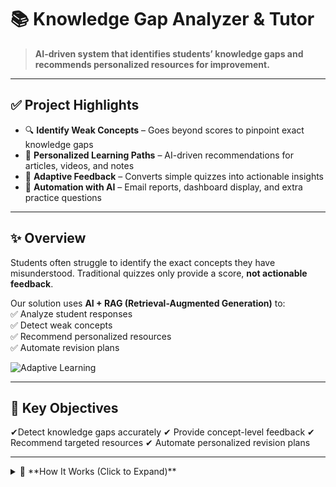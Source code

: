 # 📚 Knowledge Gap Analyzer & Tutor  
> **AI-driven system that identifies students’ knowledge gaps and recommends personalized resources for improvement.**

---

## ✅ Project Highlights  
- 🔍 **Identify Weak Concepts** – Goes beyond scores to pinpoint exact knowledge gaps  
- 📖 **Personalized Learning Paths** – AI-driven recommendations for articles, videos, and notes  
- 🔄 **Adaptive Feedback** – Converts simple quizzes into actionable insights  
- 🤖 **Automation with AI** – Email reports, dashboard display, and extra practice questions  

---

## ✨ **Overview**  
Students often struggle to identify the exact concepts they have misunderstood. Traditional quizzes only provide a score, **not actionable feedback**.  

Our solution uses **AI + RAG (Retrieval-Augmented Generation)** to:  
✅ Analyze student responses  
✅ Detect weak concepts  
✅ Recommend personalized resources  
✅ Automate revision plans  

![Adaptive Learning](https://media.giphy.com/media/xT9IgzoKnwFNmISR8I/giphy.gif)  

---

## 🎯 **Key Objectives**
✔Detect knowledge gaps accurately
✔ Provide concept-level feedback
✔ Recommend targeted resources
✔ Automate personalized revision plans


---

<details>
<summary>🧠 **How It Works (Click to Expand)**</summary>

```mermaid
flowchart TD
A[Student Takes Quiz] --> B[Backend API]
B --> C[AI Analysis]
C --> D[RAG Fetch from Vector DB]
D --> E[JSON Report: Mastery + Resources]
E --> F[Dashboard + Email Recommendations]


🛠️ Tech Stack
Frontend: React.js  
Backend: Node.js / Express OR Python (FastAPI)  
Database: PostgreSQL  
AI: OpenAI GPT-4/5 or LLaMA, Embeddings: text-embedding-3-large  
Vector DB: Pinecone / Weaviate / FAISS  
Deployment: Vercel (Frontend), Render / AWS Lambda (Backend)


📂 Project Structure
knowledge-gap-analyzer/
│
├── frontend/           # React dashboard
├── backend/            # Node.js / Python API
│   ├── routes/         # API routes
│   ├── utils/          # RAG + AI utilities
│   ├── models/         # DB models
├── embeddings/         # Vector DB for course content
├── docs/               # Documentation
└── README.md



▶️ Implementation Steps

✅ Build React Dashboard for quizzes & reports

✅ Develop API for quiz analysis & recommendations

✅ Integrate AI + RAG for adaptive learning

✅ Automate email reports & dashboard display

✅ Deploy on Vercel & Render




